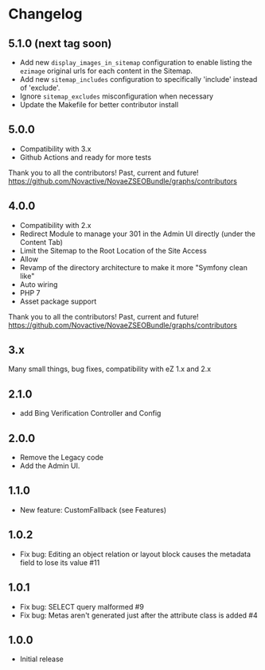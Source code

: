 # <i class="fa fa-3x fa-file"></i><br />Changelog

## 5.1.0 (next tag soon)

* Add new `display_images_in_sitemap` configuration to enable listing the `ezimage` original 
  urls for each content in the Sitemap.
* Add new `sitemap_includes` configuration to specifically 'include' instead of 'exclude'.
* Ignore `sitemap_excludes` misconfiguration when necessary
* Update the Makefile for better contributor install 

## 5.0.0

* Compatibility with 3.x
* Github Actions and ready for more tests

Thank you to all the contributors! Past, current and future! 
https://github.com/Novactive/NovaeZSEOBundle/graphs/contributors

## 4.0.0

* Compatibility with 2.x
* Redirect Module to manage your 301 in the Admin UI directly (under the Content Tab)
* Limit the Sitemap to the Root Location of the Site Access
* Allow 
* Revamp of the directory architecture to make it more "Symfony clean like"
* Auto wiring
* PHP 7
* Asset package support

Thank you to all the contributors! Past, current and future! 
https://github.com/Novactive/NovaeZSEOBundle/graphs/contributors

## 3.x

Many small things, bug fixes, compatibility with eZ 1.x and 2.x

## 2.1.0

* add Bing Verification Controller and Config

## 2.0.0

* Remove the Legacy code
* Add the Admin UI.

## 1.1.0

* New feature: CustomFallback (see Features)


## 1.0.2

* Fix bug: Editing an object relation or layout block causes the metadata field to lose its value #11

## 1.0.1

* Fix bug: SELECT query malformed #9
* Fix bug: Metas aren't generated just after the attribute class is added #4

## 1.0.0

* Initial release
